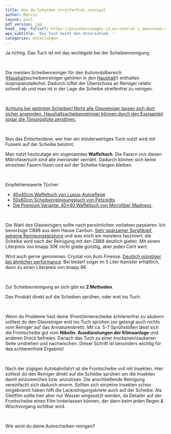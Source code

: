 ```yaml
---
title: Wie du Scheiben streifenfrei reinigst
author: Marvin
layout: post
pdf_version: jap
head__img--fullurl: https://glossbossimages.s3.eu-central-1.amazonaws.com/headerimg/streifenfrei.jpg
wps_subtitle: 'Das Tuch macht den Unterschied. '
categories: Anleitungen
---
```

Ja richtig. Das Tuch ist mit das wichtigste bei der Scheibenreinigung.

&nbsp;

Die meisten Scheibenreiniger für den Automobilbereich (<span style="text-decoration: underline;">Haushalt</span>sscheibenreiniger gehören in den <span style="text-decoration: underline;">Haushalt</span>!) enthalten Isopropanolalkohol. Dadurch lüftet der Überschuss an Reiniger relativ schnell ab und man ist in der Lage die Scheibe streifenfrei zu reinigen.

&nbsp;

<span style="text-decoration: underline;">Achtung bei getönten Scheiben! Nicht alle Glasreiniger lassen sich dort sicher anwenden. Haushaltsscheibenreiniger können durch den Essiganteil sogar die Tönungsfolie zerstören.</span>

&nbsp;

Nun das Entscheidene: wer hier ein minderwertiges Tuch nutzt wird mit Fusseln auf der Scheibe belohnt.

Man nutzt heutzutage ein sogenanntes **Waffeltuch**. Die Fasern von diesen Mikrofasertuch sind alle ineinander vernäht. Dadurch können sich keine einzelnen Fasern lösen und auf der Scheibe hängen bleiben.


&nbsp;

Empfehlenswerte Tücher:

*   <a title="Gut & Günstiges Waffeltuch zur Scheibenreinigung" href="http://www.lupus-autopflege.de/Lupus-Wave-500-Waffel-Microfasertuch-40x40cm-STAFFELPREISE" target="_blank">40x40cm Waffeltuch von Lupus-Autopflege</a>
*   <a title="Extra Dünnes Scheibenreinigungstuch von Petzoldts" href="http://www.petzoldts.de/shop/Petzoldts-Microfaser-Glastuch-p-1307.html" target="_blank">50x60cm Scheibenreinigungstuch von Petzoldts</a>
*   <a title="Nicht grade günstig, aber sehr gute Qualität!" href="http://www.autopflege24.net/ap24shop/microfiber-madness-cloudbuster-glasreinigungstuch.html" target="_blank">Die Premium Variante: 40&#215;40 Waffeltuch von Microfiber Madness </a>

&nbsp;

Die Wahl des Glasreinigers sollte nach persönlichen vorlieben passieren. Ich bevorzuge CB88 aus dem Hause Cairbon. <a title="Guter Scheibenreiniger" href="http://www.cairbon.com/component/virtuemart/39/1/produkte/cb-88-fensterreiniger-detail?Itemid=0" target="_blank">Sehr sparsamer Sprühkopf, astreine Reinigungsleistung</a> und was mich am meistens fasziniert: die Scheibe wird nach der Reinigung mit den CB88 deutlich glatter. Mit einem Literpreis von knapp 30€ nicht grade günstig, aber jeden Cent wert.

Wird auch gerne genommen: Crystal von Auto Finesse. <a title="Scheibenreiniger von Auto Finesse" href="http://www.lupus-autopflege.de/Auto-Finesse-Crystal-glass-cleaner-500ml" target="_blank">Deutlich günstiger bei ähnlicher performance</a>. Bei bedarf sogar im 5 Liter Kanister erhältlich, dann zu einen Literpreis von knapp 9€.

&nbsp;

Zur Scheibenreinigung an sich gibt es **2 Methoden**.

Das Produkt direkt auf die Scheiben sprühen, oder erst ins Tuch.

&nbsp;

Wenn du Probleme hast deine (Front)Innenscheibe schlierenfrei zu säubern solltest du den Glasreiniger erst ins Tuch sprühen (so gelangt auch nichts vom Reiniger auf das Armaturenbrett). Mit ca. 5-7 Sprühstößen lässt sich die Frontscheibe gut vom **Nikotin**, **Ausdünstungen der Klimaanlage** und anderen Dreck befreien. Danach das Tuch zu einer trockenen/sauberen Seite umdrehen und nachwischen. Dieser Schritt ist besonders wichtig für das schlierenfreie Ergebnis!

&nbsp;

Nach der zügigen Autobahnfahrt ist die Frontscheibe voll mit Insekten. Hier solltest du den Reiniger direkt auf die Scheibe sprühen um die Insekten damit einzuweichen bzw. anzulösen. Die anschließende Reinigung vereinfacht sich dadurch enorm. Sollten sich einzelne Insekten schon eingebrannt haben hilft die Lackreinigungsknete auch auf der Scheibe. Als Gleitfilm sollte hier aber nur Wasser eingesetzt werden, da Detailer auf der Frontscheibe einen Film hinterlassen können, der dann beim jeden Regen & Wischvorgang sichtbar wird.

&nbsp;

Wie wirst du deine Autoscheiben reinigen?

